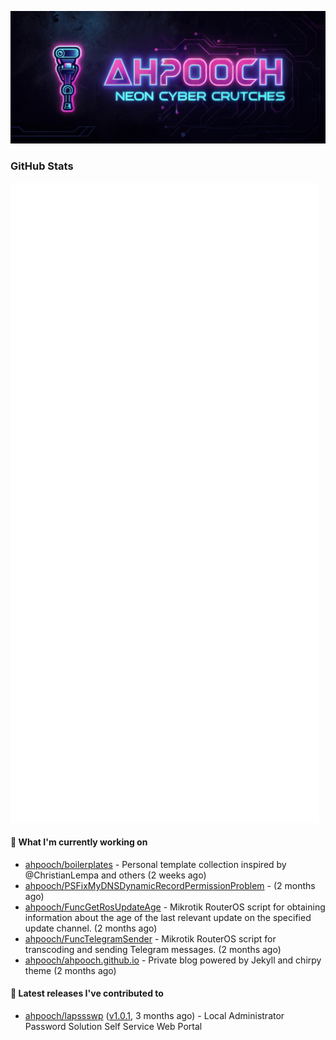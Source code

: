 <p align="center"><img src="https://raw.githubusercontent.com/ahpooch/ahpooch/main/ahpooch_NeonCyberCrutches.jpeg" />

### GitHub Stats
<p align="left"><img src="https://raw.githubusercontent.com/ahpooch/ahpooch/main/github-metrics.svg" /></p>

#### 👷 What I'm currently working on

- [ahpooch/boilerplates](https://github.com/ahpooch/boilerplates) - Personal template collection inspired by @ChristianLempa and others (2 weeks ago)
- [ahpooch/PSFixMyDNSDynamicRecordPermissionProblem](https://github.com/ahpooch/PSFixMyDNSDynamicRecordPermissionProblem) -  (2 months ago)
- [ahpooch/FuncGetRosUpdateAge](https://github.com/ahpooch/FuncGetRosUpdateAge) - Mikrotik RouterOS script for obtaining information about the age of the last relevant update on the specified update channel. (2 months ago)
- [ahpooch/FuncTelegramSender](https://github.com/ahpooch/FuncTelegramSender) - Mikrotik RouterOS script for transcoding and sending Telegram messages. (2 months ago)
- [ahpooch/ahpooch.github.io](https://github.com/ahpooch/ahpooch.github.io) - Private blog powered by Jekyll and chirpy theme (2 months ago)

#### 🚀 Latest releases I've contributed to

- [ahpooch/lapssswp](https://github.com/ahpooch/lapssswp) ([v1.0.1](https://github.com/ahpooch/lapssswp/releases/tag/v1.0.1), 3 months ago) - Local Administrator Password Solution Self Service Web Portal
